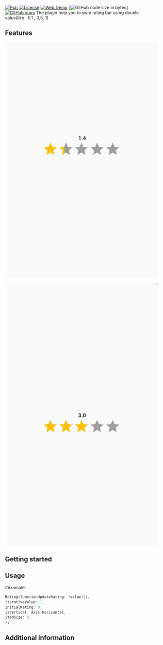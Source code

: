 <!--
This README describes the package. If you publish this package to pub.dev,
this README's contents appear on the landing page for your package.

For information about how to write a good package README, see the guide for
[writing package pages](https://dart.dev/guides/libraries/writing-package-pages).

For general information about developing packages, see the Dart guide for
[creating packages](https://dart.dev/guides/libraries/create-library-packages)
and the Flutter guide for
[developing packages and plugins](https://flutter.dev/developing-packages).
-->

[![Pub](https://img.shields.io/pub/v/rating_bar_swipe)](https://pub.dartlang.org/packages/flutter_rating_bar) 
[![License](https://img.shields.io/badge/licence-MIT-orange.svg)](https://github.com/sarbagyastha/flutter_rating_bar/blob/master/LICENSE)
[![Web Demo](https://img.shields.io/badge/Web-Demo-blueviolet.svg)](https://sarbagyastha.com.np/flutter_rating_bar/)
[![GitHub code size in bytes](https://img.shields.io/github/languages/code-size/hisham-safade/rating_bar_swipe)]
[![GitHub stars](https://img.shields.io/github/stars/sarbagyastha/flutter_rating_bar.svg?style=social)](https://github.com/sarbagyastha/flutter_rating_bar)
The plugin help you to swip rating bar using double value(like : 0.1 , 0,5, 1)
## Features

![First Way](images/1.4_horizontal.jpeg) 


![Second Way](images/1._horizontal.jpeg) 
## Getting started

## Usage

#example
```dart
Rating(functionUpdateRating: (value){},
iterativeValue: 1,
initialRating: 0,
isVertical: Axis.horizontal,
itemSize: 5,
);
```

## Additional information

 
